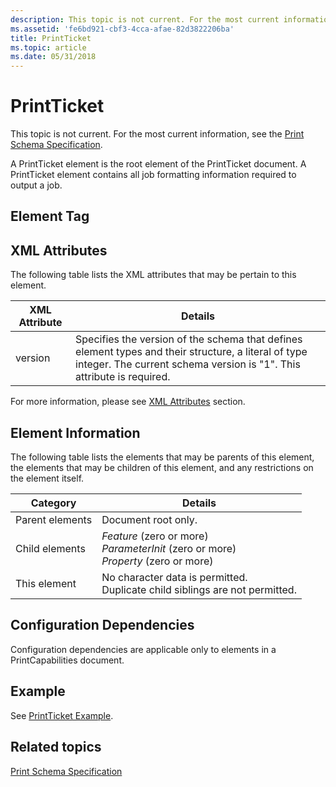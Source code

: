 ```yaml
---
description: This topic is not current. For the most current information, see the Print Schema Specification.
ms.assetid: 'fe6bd921-cbf3-4cca-afae-82d3822206ba'
title: PrintTicket
ms.topic: article
ms.date: 05/31/2018
---
```


# PrintTicket

This topic is not current. For the most current information, see the [Print Schema Specification](https://download.microsoft.com/download/D/E/C/DECA6E6B-3E81-48E7-B7EF-6D92A547D03C/print-schema-spec-2-0.zip).

A PrintTicket element is the root element of the PrintTicket document. A PrintTicket element contains all job formatting information required to output a job.

## Element Tag

<PrintTicket>

## XML Attributes

The following table lists the XML attributes that may be pertain to this element.



| XML Attribute      | Details                                                                                                                                                                                   |
|--------------------|-------------------------------------------------------------------------------------------------------------------------------------------------------------------------------------------|
| version<br/> | Specifies the version of the schema that defines element types and their structure, a literal of type integer. The current schema version is "1". This attribute is required. <br/> |



 

For more information, please see [XML Attributes](xml-attributes.md) section.

## Element Information

The following table lists the elements that may be parents of this element, the elements that may be children of this element, and any restrictions on the element itself.



| Category                   | Details                                                                                                            |
|----------------------------|--------------------------------------------------------------------------------------------------------------------|
| Parent elements<br/> | Document root only.<br/>                                                                                     |
| Child elements<br/>  | *Feature* (zero or more)<br/> *ParameterInit* (zero or more)<br/> *Property* (zero or more)<br/> |
| This element<br/>    | No character data is permitted.<br/> Duplicate child siblings are not permitted.<br/>                  |



 

## Configuration Dependencies

Configuration dependencies are applicable only to elements in a PrintCapabilities document.

## Example

See [PrintTicket Example](printticket-example.md).

## Related topics

<dl> <dt>

[Print Schema Specification](https://download.microsoft.com/download/D/E/C/DECA6E6B-3E81-48E7-B7EF-6D92A547D03C/print-schema-spec-2-0.zip)
</dt> </dl>

 

 





